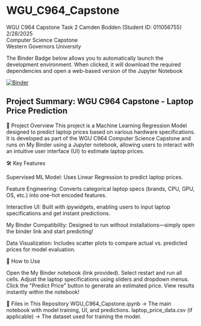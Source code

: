# WGU_C964_Capstone
WGU C964 Capstone Task 2
Camden Bodden (Student ID: 011056755)  
2/28/2025    
Computer Science Capstone   
Western Governors University  
 
The Binder Badge below allows you to automatically launch the development environment. When clicked, it will download the required dependencies and open a web-based version of the Jupyter Notebook

[![Binder](https://mybinder.org/badge_logo.svg)](https://mybinder.org/v2/gh/CamdenBodden/WGU_C964_Capstone/b3875a2034f698d349bd9fb4f52a1926e5a4dce8?urlpath=lab%2Ftree%2FWGU_C964_Capstone.ipynb)

## Project Summary: WGU C964 Capstone - Laptop Price Prediction
📌 Project Overview
This project is a Machine Learning Regression Model designed to predict laptop prices based on various hardware specifications. It is developed as part of the WGU C964 Computer Science Capstone and runs on My Binder using a Jupyter notebook, allowing users to interact with an intuitive user interface (UI) to estimate laptop prices.

🛠 Key Features

Supervised ML Model: Uses Linear Regression to predict laptop prices.

Feature Engineering: Converts categorical laptop specs (brands, CPU, GPU, OS, etc.) into one-hot encoded features.

Interactive UI: Built with ipywidgets, enabling users to input laptop specifications and get instant predictions.

My Binder Compatibility: Designed to run without installations—simply open the binder link and start predicting!

Data Visualization: Includes scatter plots to compare actual vs. predicted prices for model evaluation.

🚀 How to Use

Open the My Binder notebook (link provided). Select restart and run all cells. Adjust the laptop specifications using sliders and dropdown menus. Click the "Predict Price" button to generate an estimated price. View results instantly within the notebook!

📂 Files in This Repository
WGU_C964_Capstone.ipynb → The main notebook with model training, UI, and predictions.
laptop_price_data.csv (if applicable) → The dataset used for training the model.
